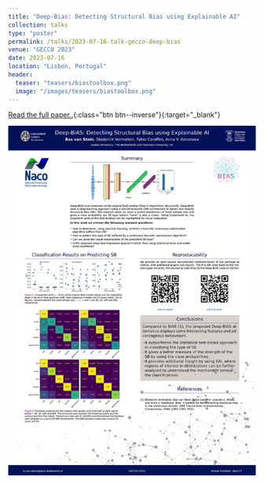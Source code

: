 ```yaml
---
title: "Deep-Bias: Detecting Structural Bias using Explainable AI"
collection: talks
type: "poster"
permalink: /talks/2023-07-16-talk-gecco-deep-bias
venue: "GECCO 2023"
date: 2023-07-16
location: "Lisbon, Portugal"
header:
  teaser: "teasers/biastoolbox.png"
  image: "/images/teasers/biastoolbox.png"
---
```



[Read the full paper..](https://arxiv.org/abs/2304.01869){:class="btn btn--inverse"}{:target="_blank"}


![](../files/GECCO_Deep_BIAS_Poster_final.png)